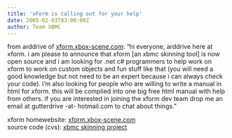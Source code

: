 ```yaml
---
title: 'xForm is calling out for your help'
date: 2005-02-03T03:00:00Z
author: Team XBMC
---
```

from arddrive of [xform.xbox-scene.com](http://xform.xbox-scene.com): “hi everyone, arddrive here at xform. i am please to announce that xform [an xbmc skinning tool] is now open source and i am looking for .net c# programmers to help work on xform to work on custom objects and fun stuff like that (you will need a good knowledge but not need to be an expert because i can always check your code). i’m also looking for people who are willing to write a manual in html for xform. this will be complied into one big free html manual with help from others. if you are interested in joining the xform dev team drop me an email at gutterdrive -at- hotmail.com to chat about things.”

 xform homewebsite: [xform.xbox-scene.com](http://xform.xbox-scene.com)  
 source code (cvs): [xbmc skinning project](https://sourceforge.net/projects/xboxmediacenter/)

 